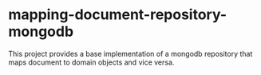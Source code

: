 # mapping-document-repository-mongodb
This project provides a base implementation of a mongodb repository that maps document to domain objects and vice versa.
